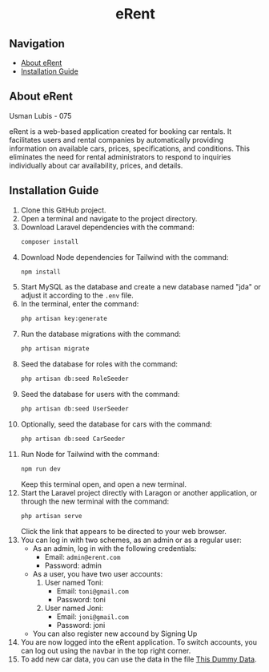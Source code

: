 <h1 align="center">eRent</h1>

## Navigation

- [About eRent](#about-erent)
- [Installation Guide](#installation-guide)

## About eRent
Usman Lubis - 075

eRent is a web-based application created for booking car rentals. It facilitates users and rental companies by automatically providing information on available cars, prices, specifications, and conditions. This eliminates the need for rental administrators to respond to inquiries individually about car availability, prices, and details.

## Installation Guide

1. Clone this GitHub project.
2. Open a terminal and navigate to the project directory.
3. Download Laravel dependencies with the command:
    ```sh
    composer install
    ```
4. Download Node dependencies for Tailwind with the command:
    ```sh
    npm install
    ```
5. Start MySQL as the database and create a new database named "jda" or adjust it according to the <code>.env</code> file.
6. In the terminal, enter the command:
    ```sh
    php artisan key:generate
    ```
7. Run the database migrations with the command:
    ```sh
    php artisan migrate
    ```
8. Seed the database for roles with the command:
    ```sh
    php artisan db:seed RoleSeeder
    ```
9. Seed the database for users with the command:
    ```sh
    php artisan db:seed UserSeeder
    ```
10. Optionally, seed the database for cars with the command:
    ```sh
    php artisan db:seed CarSeeder
    ```
11. Run Node for Tailwind with the command:
    ```sh
    npm run dev
    ```
    Keep this terminal open, and open a new terminal.
12. Start the Laravel project directly with Laragon or another application, or through the new terminal with the command:
    ```sh
    php artisan serve
    ```
    Click the link that appears to be directed to your web browser.
13. You can log in with two schemes, as an admin or as a regular user:
    - As an admin, log in with the following credentials:
      - Email: `admin@erent.com`
      - Password: admin
    - As a user, you have two user accounts:
      1. User named Toni:
          - Email: `toni@gmail.com`
          - Password: toni
      2. User named Joni:
          - Email: `joni@gmail.com`
          - Password: joni
    - You can also register new accound by Signing Up
14. You are now logged into the eRent application. To switch accounts, you can log out using the navbar in the top right corner.
15. To add new car data, you can use the data in the file [This Dummy Data](dummyData.txt).
